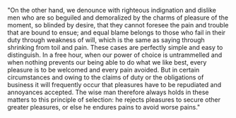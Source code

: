 "On the other hand, we denounce with righteous indignation and dislike men who are so beguiled and
demoralized by the charms of pleasure of the moment, so blinded by desire, that they cannot foresee the pain 
and trouble that are bound to ensue; and equal blame belongs to those who fail in their duty through
weakness of will, which is the same as saying through shrinking from toil and pain. These cases are perfectly 
simple and easy to distinguish. In a free hour, when our power of choice is untrammelled and when nothing 
prevents our being able to do what we like best, every pleasure is to be welcomed and every pain avoided. But 
in certain circumstances and owing to the claims of duty or the obligations of business it will frequently 
occur that pleasures have to be repudiated and annoyances accepted. The wise man therefore always holds in 
these matters to this principle of selection: he rejects pleasures to secure other greater pleasures, or else 
he endures pains to avoid worse pains."